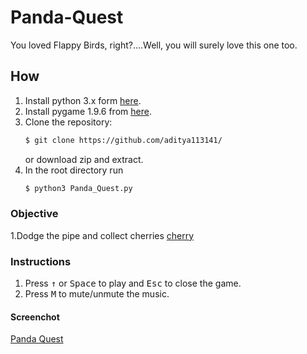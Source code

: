 # Panda-Quest
You loved Flappy Birds, right?....Well, you will surely love this one too.

## How
1. Install python 3.x form [here](https://www.python.org/download/releases/).
2. Install pygame 1.9.6 from [here](https://pypi.org/project/pygame/).
3. Clone the repository:
    ```bash
   $ git clone https://github.com/aditya113141/
   ```
   or download zip and extract.
4. In the root directory run
    ``` bash
    $ python3 Panda_Quest.py
    ```
### Objective
  1.Dodge the pipe and collect cherries [cherry](cherry.png)
### Instructions
1. Press <kbd>&uarr;</kbd> or <kbd>Space</kbd> to play and <kbd>Esc</kbd> to close the game.
2. Press <kbd>M</kbd> to mute/unmute the music.
#### Screenchot

[Panda Quest](screenshot.png)


